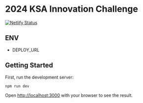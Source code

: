 # 2024 KSA Innovation Challenge

[![Netlify Status](https://api.netlify.com/api/v1/badges/15ebebc3-983f-4db0-9d5d-75c5016c2f7c/deploy-status)](https://app.netlify.com/sites/ksa-innovation-challenge/deploys)

## ENV

- DEPLOY_URL

## Getting Started

First, run the development server:

```bash
npm run dev
```

Open [http://localhost:3000](http://localhost:3000) with your browser to see the result.
